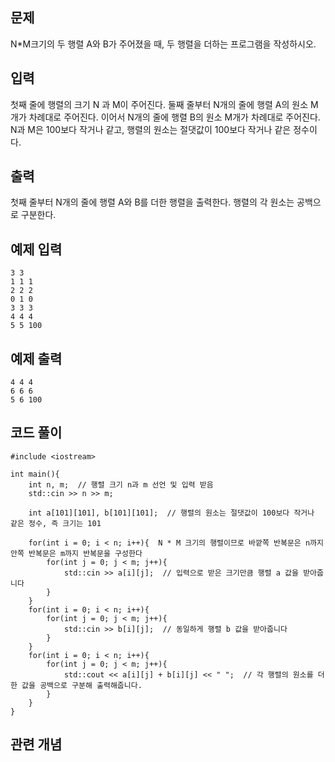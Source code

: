 ## 문제 
N*M크기의 두 행렬 A와 B가 주어졌을 때, 두 행렬을 더하는 프로그램을 작성하시오.
## 입력
첫째 줄에 행렬의 크기 N 과 M이 주어진다. 둘째 줄부터 N개의 줄에 행렬 A의 원소 M개가 차례대로 주어진다. 이어서 N개의 줄에 행렬 B의 원소 M개가 차례대로 주어진다. N과 M은 100보다 작거나 같고, 행렬의 원소는 절댓값이 100보다 작거나 같은 정수이다.
## 출력
첫째 줄부터 N개의 줄에 행렬 A와 B를 더한 행렬을 출력한다. 행렬의 각 원소는 공백으로 구분한다.


## 예제 입력 
```
3 3
1 1 1
2 2 2
0 1 0
3 3 3
4 4 4
5 5 100
```

## 예제 출력  
```
4 4 4
6 6 6
5 6 100
```
## 코드 풀이
```
#include <iostream>

int main(){
    int n, m;  // 행렬 크기 n과 m 선언 및 입력 받음
    std::cin >> n >> m;
    
    int a[101][101], b[101][101];  // 행렬의 원소는 절댓값이 100보다 작거나 같은 정수, 즉 크기는 101
    
    for(int i = 0; i < n; i++){  N * M 크기의 행렬이므로 바깥쪽 반복문은 n까지 안쪽 반복문은 m까지 반복문을 구성한다
        for(int j = 0; j < m; j++){
            std::cin >> a[i][j];  // 입력으로 받은 크기만큼 행렬 a 값을 받아줍니다
        }
    }
    for(int i = 0; i < n; i++){  
        for(int j = 0; j < m; j++){
            std::cin >> b[i][j];  // 동일하게 행렬 b 값을 받아줍니다
        }
    }
    for(int i = 0; i < n; i++){
        for(int j = 0; j < m; j++){
            std::cout << a[i][j] + b[i][j] << " ";  // 각 행렬의 원소를 더한 값을 공백으로 구분해 출력해줍니다.
        }
    }
}
```
## 관련 개념
